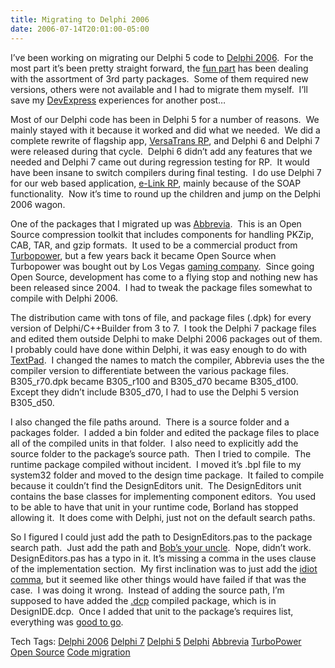 ```yaml
---
title: Migrating to Delphi 2006
date: 2006-07-14T20:01:00-05:00
---
```

I&#8217;ve been working on migrating our Delphi 5 code to [Delphi 2006](http://www.borland.com/us/products/delphi/index.html).  For the most part it&#8217;s been pretty straight forward, the [fun part](http://www.fotosearch.com/IGS016/is150-149/) has been dealing with the assortment of 3rd party packages.  Some of them required new versions, others were not available and I had to migrate them myself.  I&#8217;ll save my [DevExpress](http://www.devexpress.com/) experiences for another post&#8230;

Most of our Delphi code has been in Delphi 5 for a number of reasons.  We mainly stayed with it because it worked and did what we needed.  We did a complete rewrite of flagship app, [VersaTrans RP](http://www.versatrans.com/products/versatrans_rp.cfm), and Delphi 6 and Delphi 7 were released during that cycle.  Delphi 6 didn&#8217;t add any features that we needed and Delphi 7 came out during regression testing for RP.  It would have been insane to switch compilers during final testing.  I do use Delphi 7 for our web based application, [e-Link RP](http://www.versatrans.com/products/versatrans_e-link.cfm), mainly because of the SOAP functionality.  Now it&#8217;s time to round up the children and jump on the Delphi 2006 wagon.

One of the packages that I migrated up was [Abbrevia](http://sourceforge.net/projects/tpabbrevia/).  This is an Open Source compression toolkit that includes components for handling PKZip, CAB, TAR, and gzip formats.  It used to be a commercial product from [Turbopower](http://www.turbopower.com/), but a few years back it became Open Source when Turbopower was bought out by Los Vegas [gaming company](http://www.aristocratgaming.com/usa/home.asp).  Since going Open Source, development has come to a flying stop and nothing new has been released since 2004.  I had to tweak the package files somewhat to compile with Delphi 2006.

The distribution came with tons of file, and package files (.dpk) for every version of Delphi/C++Builder from 3 to 7.  I took the Delphi 7 package files and edited them outside Delphi to make Delphi 2006 packages out of them.  I probably could have done within Delphi, it was easy enough to do with [TextPad](http://www.textpad.com/).  I changed the names to match the compiler, Abbrevia uses the the compiler version to differentiate between the various package files.  B305\_r70.dpk became B305\_r100 and B305\_d70 became B305\_d100.  Except they didn&#8217;t include B305\_d70, I had to use the Delphi 5 version B305\_d50.

I also changed the file paths around.  There is a source folder and a packages folder.  I added a bin folder and edited the package files to place all of the compiled units in that folder.  I also need to explicitly add the source folder to the package&#8217;s source path.  Then I tried to compile.  The runtime package compiled without incident.  I moved it&#8217;s .bpl file to my system32 folder and moved to the design time package.  It failed to compile because it couldn&#8217;t find the DesignEditors unit.  The DesignEditors unit contains the base classes for implementing component editors.  You used to be able to have that unit in your runtime code, Borland has stopped allowing it.  It does come with Delphi, just not on the default search paths.

So I figured I could just add the path to DesignEditors.pas to the package search path.  Just add the path and [Bob&#8217;s your uncle](http://www.jerrypournelle.com/reports/jerryp/bobs.html).  Nope, didn&#8217;t work.  DesignEditors.pas has a typo in it. It&#8217;s missing a comma in the uses clause of the implementation section.  My first inclination was to just add the [idiot comma](http://adamsmedia.stores.yahoo.net/cosupoyofors.html), but it seemed like other things would have failed if that was the case.  I was doing it wrong.  Instead of adding the source path, I&#8217;m supposed to have added the [.dcp](http://delphi.about.com/od/beginners/a/aa032800a.htm) compiled package, which is in DesignIDE.dcp.  Once I added that unit to the package&#8217;s requires list, everything was [good to go](http://www.nasa.gov/images/content/105540main_image_feature_248a_ajh4.jpg).

<div>
  Tech Tags: <a href="http://technorati.com/tag/Delphi+2006" rel="tag">Delphi 2006</a> <a href="http://technorati.com/tag/Delphi+7" rel="tag">Delphi 7</a> <a href="http://technorati.com/tag/Delphi+5" rel="tag">Delphi 5</a> <a href="http://technorati.com/tag/Delphi" rel="tag">Delphi</a> <a href="http://technorati.com/tag/Abbrevia" rel="tag">Abbrevia</a> <a href="http://technorati.com/tag/TurboPower" rel="tag">TurboPower</a> <a href="http://technorati.com/tag/Open+Source" rel="tag">Open Source</a> <a href="http://technorati.com/tag/Code+migration" rel="tag">Code migration</a>
</div>
